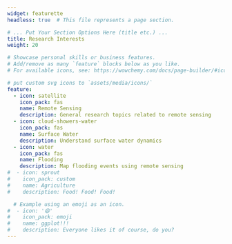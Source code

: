 ```yaml
---
widget: featurette
headless: true  # This file represents a page section.

# ... Put Your Section Options Here (title etc.) ...
title: Research Interests
weight: 20

# Showcase personal skills or business features.
# Add/remove as many `feature` blocks below as you like.
# For available icons, see: https://wowchemy.com/docs/page-builder/#icons

# put custom svg icons to `assets/media/icons/`
feature:
  - icon: satellite
    icon_pack: fas
    name: Remote Sensing
    description: General research topics related to remote sensing
  - icon: cloud-showers-water
    icon_pack: fas
    name: Surface Water
    description: Understand surface water dynamics 
  - icon: water
    icon_pack: fas
    name: Flooding
    description: Map flooding events using remote sensing
#  - icon: sprout
#    icon_pack: custom
#    name: Agriculture
#    description: Food! Food! Food!

  # Example using an emoji as an icon.
#  - icon: '😄'
#    icon_pack: emoji
#    name: ggplot!!!
#    description: Everyone likes it of course, do you?
---
```

